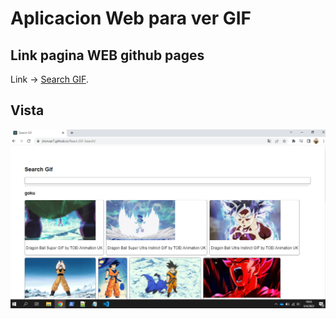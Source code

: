 # Aplicacion Web para ver GIF

## Link pagina WEB github pages

Link -> [Search GIF](https://jhoncar7.github.io/React-GIF-Search/).


## Vista

<img src="./public/screen.PNG">